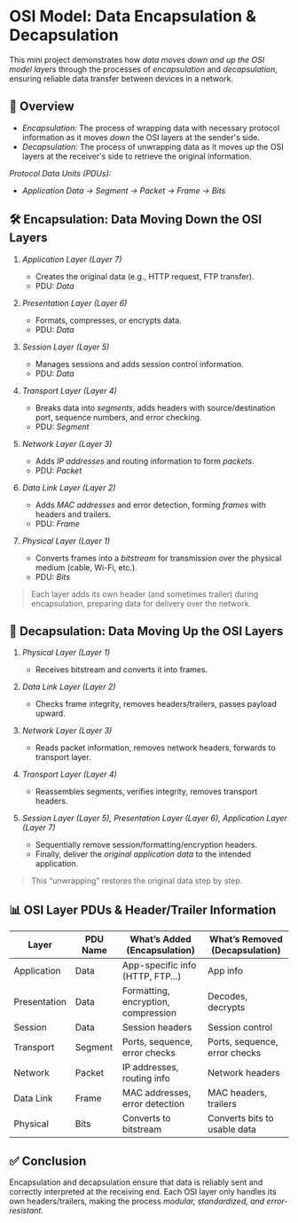 # OSI Model: Data Encapsulation & Decapsulation

This mini project demonstrates how *data moves down and up the OSI model layers* through the processes of *encapsulation* and *decapsulation*, ensuring reliable data transfer between devices in a network.


## 📌 Overview

- *Encapsulation:* The process of wrapping data with necessary protocol information as it moves *down* the OSI layers at the sender's side.
- *Decapsulation:* The process of unwrapping data as it moves *up* the OSI layers at the receiver's side to retrieve the original information.

*Protocol Data Units (PDUs):*

- *Application Data → Segment → Packet → Frame → Bits*


## 🛠 Encapsulation: Data Moving Down the OSI Layers

1. *Application Layer (Layer 7)*  
   - Creates the original data (e.g., HTTP request, FTP transfer).  
   - PDU: *Data*

2. *Presentation Layer (Layer 6)*  
   - Formats, compresses, or encrypts data.  
   - PDU: *Data*

3. *Session Layer (Layer 5)*  
   - Manages sessions and adds session control information.  
   - PDU: *Data*

4. *Transport Layer (Layer 4)*  
   - Breaks data into *segments*, adds headers with source/destination port, sequence numbers, and error checking.  
   - PDU: *Segment*

5. *Network Layer (Layer 3)*  
   - Adds *IP addresses* and routing information to form *packets*.  
   - PDU: *Packet*

6. *Data Link Layer (Layer 2)*  
   - Adds *MAC addresses* and error detection, forming *frames* with headers and trailers.  
   - PDU: *Frame*

7. *Physical Layer (Layer 1)*  
   - Converts frames into a *bitstream* for transmission over the physical medium (cable, Wi-Fi, etc.).  
   - PDU: *Bits*

> Each layer adds its own header (and sometimes trailer) during encapsulation, preparing data for delivery over the network.


## 🔄 Decapsulation: Data Moving Up the OSI Layers

1. *Physical Layer (Layer 1)*  
   - Receives bitstream and converts it into frames.  

2. *Data Link Layer (Layer 2)*  
   - Checks frame integrity, removes headers/trailers, passes payload upward.  

3. *Network Layer (Layer 3)*  
   - Reads packet information, removes network headers, forwards to transport layer.  

4. *Transport Layer (Layer 4)*  
   - Reassembles segments, verifies integrity, removes transport headers.  

5. *Session Layer (Layer 5), Presentation Layer (Layer 6), Application Layer (Layer 7)*  
   - Sequentially remove session/formatting/encryption headers.  
   - Finally, deliver the *original application data* to the intended application.

> This “unwrapping” restores the original data step by step.


## 📊 OSI Layer PDUs & Header/Trailer Information

| Layer          | PDU Name | What’s Added (Encapsulation)       | What’s Removed (Decapsulation)     |
|----------------|----------|-----------------------------------|-----------------------------------|
| Application    | Data     | App-specific info (HTTP, FTP…)    | App info                          |
| Presentation   | Data     | Formatting, encryption, compression | Decodes, decrypts                |
| Session        | Data     | Session headers                   | Session control                   |
| Transport      | Segment  | Ports, sequence, error checks     | Ports, sequence, error checks     |
| Network        | Packet   | IP addresses, routing info        | Network headers                   |
| Data Link      | Frame    | MAC addresses, error detection    | MAC headers, trailers             |
| Physical       | Bits     | Converts to bitstream             | Converts bits to usable data      |


## ✅ Conclusion

Encapsulation and decapsulation ensure that data is reliably sent and correctly interpreted at the receiving end. Each OSI layer only handles its own headers/trailers, making the process *modular, standardized, and error-resistant*.
